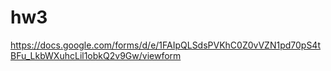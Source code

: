 # hw3
https://docs.google.com/forms/d/e/1FAIpQLSdsPVKhC0Z0vVZN1pd70pS4tBFu_LkbWXuhcLil1obkQ2v9Gw/viewform
